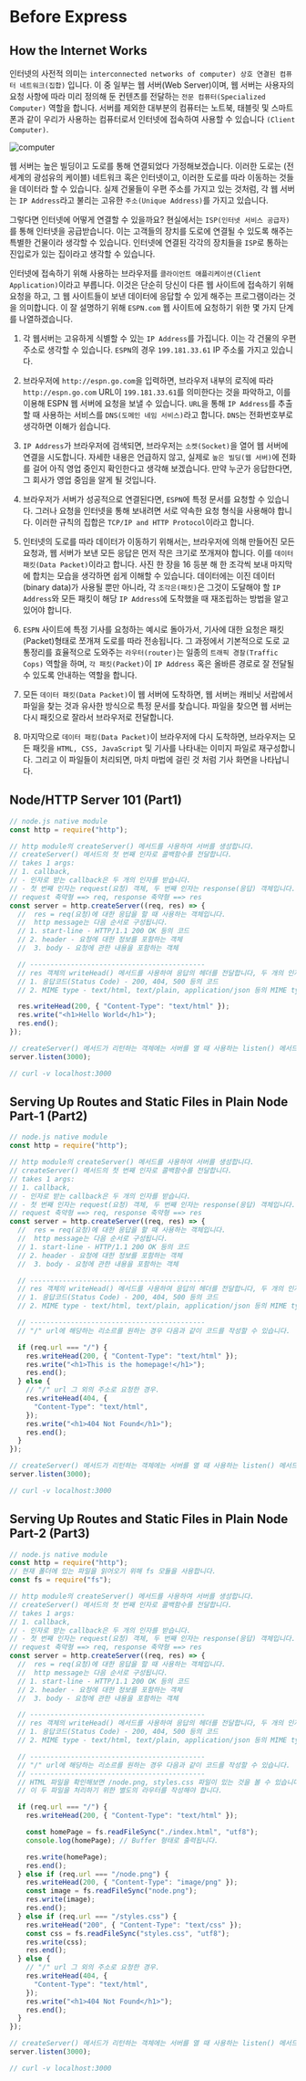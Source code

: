 # Before Express

## How the Internet Works

인터넷의 사전적 의미는 `interconnected networks of computer) 상호 연결된 컴퓨터 네트워크(집합)` 입니다. 이 중 일부는 웹 서버(Web Server)이며, 웹 서버는 사용자의 요청 사항에 따라 미리 정의해 둔 컨텐츠를 전달하는 `전문 컴퓨터(Specialized Computer)` 역할을 합니다. 서버를 제외한 대부분의 컴퓨터는 노트북, 태블릿 및 스마트폰과 같이 우리가 사용하는 컴퓨터로서 인터넷에 접속하여 사용할 수 있습니다 `(Client Computer)`.

<img src="https://miro.medium.com/max/1400/1*1FPgp4X6xc6uPE1VMx77zg.jpeg" alt="computer" />

웹 서버는 높은 빌딩이고 도로를 통해 연결되었다 가정해보겠습니다. 이러한 도로는 (전 세계의 광섬유의 케이블) 네트워크 혹은 인터넷이고, 이러한 도로를 따라 이동하는 것들을 데이터라 할 수 있습니다. 실제 건물들이 우편 주소를 가지고 있는 것처럼, 각 웹 서버는 `IP Address`라고 불리는 고유한 `주소(Unique Address)`를 가지고 있습니다.

그렇다면 인터넷에 어떻게 연결할 수 있을까요?
현실에서는 `ISP(인터넷 서비스 공급자)`를 통해 인터넷을 공급받습니다. 이는 고객들의 장치를 도로에 연결될 수 있도록 해주는 특별한 건물이라 생각할 수 있습니다. 인터넷에 연결된 각각의 장치들을 `ISP`로 통하는 진입로가 있는 집이라고 생각할 수 있습니다. 

인터넷에 접속하기 위해 사용하는 브라우저를 `클라이언트 애플리케이션(Client Application)`이라고 부릅니다. 이것은 단순히 당신이 다른 웹 사이트에 접속하기 위해 요청을 하고, 그 웹 사이트들이 보낸 데이터에 응답할 수 있게 해주는 프로그램이라는 것을 의미합니다. 이 잘 설명하기 위해 `ESPN.com` 웹 사이트에 요청하기 위한 몇 가지 단계를 나열하겠습니다.

1. 각 웹서버는 고유하게 식별할 수 있는 `IP Address`를 가집니다. 이는 각 건물의 우편 주소로 생각할 수 있습니다. `ESPN`의 경우 `199.181.33.61` IP 주소룰 가지고 있습니다.

2. 브라우저에 `http://espn.go.com`을 입력하면, 브라우저 내부의 로직에 따라 `http://espn.go.com` URL이 `199.181.33.61`를 의미한다는 것을 파악하고, 이를 이용해 ESPN 웹 서버에 요청을 보낼 수 있습니다. `URL`을 통해 `IP Address`를 추출할 때 사용하는 서비스를 `DNS(도메인 네임 서비스)`라고 합니다. `DNS`는 전화번호부로 생각하면 이해가 쉽습니다.

3. `IP Address`가 브라우저에 검색되면, 브라우저는 `소켓(Socket)`을 열어 웹 서버에 연결을 시도합니다. 자세한 내용은 언급하지 않고, 실제로 `높은 빌딩(웹 서버)`에 전화를 걸어 아직 영업 중인지 확인한다고 생각해 보겠습니다. 만약 누군가 응답한다면, 그 회사가 영업 중임을 알게 될 것입니다.

4. 브라우저가 서버가 성공적으로 연결된다면, `ESPN`에 특정 문서를 요청할 수 있습니다. 그러나 요청을 인터넷을 통해 보내려면 서로 약속한 요청 형식을 사용해야 합니다. 이러한 규칙의 집합은 `TCP/IP and HTTP Protocol`이라고 합니다.

5. 인터넷의 도로를 따라 데이터가 이동하기 위해서는, 브라우저에 의해 만들어진 모든 요청과, 웹 서버가 보낸 모든 응답은 먼저 작은 크기로 쪼개져야 합니다. 이를 `데이터 패킷(Data Packet)`이라고 합니다. 사진 한 장을 16 등분 해 한 조각씩 보내 마지막에 합치는 모습을 생각하면 쉽게 이해할 수 있습니다. 데이터에는 이진 데이터(binary data)가 사용될 뿐만 아니라, 각 `조각은(패킷)`은 그것이 도달해야 할 `IP Address`와 모든 패킷이 해당 `IP Address`에 도착했을 때 재조립하는 방법을 알고 있어야 합니다.

6. `ESPN` 사이트에 특정 기사를 요청하는 예시로 돌아가서, 기사에 대한 요청은 패킷(Packet)형태로 쪼개져 도로를 따라 전송됩니다. 그 과정에서 기본적으로 도로 교통정리를 효율적으로 도와주는 `라우터(router)`는 일종의 `트래픽 경찰(Traffic Cops)` 역할을 하며, `각 패킷(Packet)`이 `IP Address` 혹은 올바른 경로로 잘 전달될 수 있도록 안내하는 역할을 합니다.

7. 모든 `데이터 패킷(Data Packet)`이 웹 서버에 도착하면, 웹 서버는 캐비닛 서랍에서 파일을 찾는 것과 유사한 방식으로 특정 문서를 찾습니다. 파일을 찾으면 웹 서버는 다시 패킷으로 잘라서 브라우저로 전달합니다.

8. 마지막으로 `데이터 패킹(Data Packet)`이 브라우저에 다시 도착하면, 브라우저는 모든 패킷을 `HTML, CSS, JavaScript` 및 기사를 나타내는 이미지 파일로 재구성합니다. 그리고 이 파일들이 처리되면, 마치 마법에 걸린 것 처럼 기사 화면을 나타납니다.

## Node/HTTP Server 101 (Part1)
```javascript
// node.js native module
const http = require("http");

// http module의 createServer() 메서드를 사용하여 서버를 생성합니다.
// createServer() 메서드의 첫 번째 인자로 콜백함수를 전달합니다.
// takes 1 args:
// 1. callback,
// - 인자로 받는 callback은 두 개의 인자를 받습니다.
// - 첫 번째 인자는 request(요청) 객체, 두 번째 인자는 response(응답) 객체입니다.
// request 축약형 ==> req, response 축약형 ==> res
const server = http.createServer((req, res) => {
  //  res = req(요청)에 대한 응답을 할 때 사용하는 객체입니다.
  //  http message는 다음 순서로 구성됩니다.
  // 1. start-line - HTTP/1.1 200 OK 등의 코드
  // 2. header - 요청에 대한 정보를 포함하는 객체
  //  3. body - 요청에 관한 내용을 포함하는 객체

  // -------------------------------------------
  // res 객체의 writeHead() 메서드를 사용하여 응답의 헤더를 전달합니다, 두 개의 인자를 받습니다.
  // 1. 응답코드(Status Code) - 200, 404, 500 등의 코드
  // 2. MIME type - text/html, text/plain, application/json 등의 MIME type

  res.writeHead(200, { "Content-Type": "text/html" });
  res.write("<h1>Hello World</h1>");
  res.end();
});

// createServer() 메서드가 리턴하는 객체에는 서버를 열 때 사용하는 listen() 메서드가 있습니다.
server.listen(3000);

// curl -v localhost:3000
```

## Serving Up Routes and Static Files in Plain Node Part-1 (Part2)
```javascript
// node.js native module
const http = require("http");

// http module의 createServer() 메서드를 사용하여 서버를 생성합니다.
// createServer() 메서드의 첫 번째 인자로 콜백함수를 전달합니다.
// takes 1 args:
// 1. callback,
// - 인자로 받는 callback은 두 개의 인자를 받습니다.
// - 첫 번째 인자는 request(요청) 객체, 두 번째 인자는 response(응답) 객체입니다.
// request 축약형 ==> req, response 축약형 ==> res
const server = http.createServer((req, res) => {
  //  res = req(요청)에 대한 응답을 할 때 사용하는 객체입니다.
  //  http message는 다음 순서로 구성됩니다.
  // 1. start-line - HTTP/1.1 200 OK 등의 코드
  // 2. header - 요청에 대한 정보를 포함하는 객체
  //  3. body - 요청에 관한 내용을 포함하는 객체

  // -------------------------------------------
  // res 객체의 writeHead() 메서드를 사용하여 응답의 헤더를 전달합니다, 두 개의 인자를 받습니다.
  // 1. 응답코드(Status Code) - 200, 404, 500 등의 코드
  // 2. MIME type - text/html, text/plain, application/json 등의 MIME type

  // -------------------------------------------
  // "/" url에 해당하는 리소르를 원하는 경우 다음과 같이 코드를 작성할 수 있습니다.

  if (req.url === "/") {
    res.writeHead(200, { "Content-Type": "text/html" });
    res.write("<h1>This is the homepage!</h1>");
    res.end();
  } else {
    // "/" url 그 외의 주소로 요청한 경우.
    res.writeHead(404, {
      "Content-Type": "text/html",
    });
    res.write("<h1>404 Not Found</h1>");
    res.end();
  }
});

// createServer() 메서드가 리턴하는 객체에는 서버를 열 때 사용하는 listen() 메서드가 있습니다.
server.listen(3000);

// curl -v localhost:3000
```

## Serving Up Routes and Static Files in Plain Node Part-2 (Part3)
```javascript
// node.js native module
const http = require("http");
// 현재 폴더에 있는 파일을 읽어오기 위해 fs 모듈을 사용합니다.
const fs = require("fs");

// http module의 createServer() 메서드를 사용하여 서버를 생성합니다.
// createServer() 메서드의 첫 번째 인자로 콜백함수를 전달합니다.
// takes 1 args:
// 1. callback,
// - 인자로 받는 callback은 두 개의 인자를 받습니다.
// - 첫 번째 인자는 request(요청) 객체, 두 번째 인자는 response(응답) 객체입니다.
// request 축약형 ==> req, response 축약형 ==> res
const server = http.createServer((req, res) => {
  //  res = req(요청)에 대한 응답을 할 때 사용하는 객체입니다.
  //  http message는 다음 순서로 구성됩니다.
  // 1. start-line - HTTP/1.1 200 OK 등의 코드
  // 2. header - 요청에 대한 정보를 포함하는 객체
  //  3. body - 요청에 관한 내용을 포함하는 객체

  // -------------------------------------------
  // res 객체의 writeHead() 메서드를 사용하여 응답의 헤더를 전달합니다, 두 개의 인자를 받습니다.
  // 1. 응답코드(Status Code) - 200, 404, 500 등의 코드
  // 2. MIME type - text/html, text/plain, application/json 등의 MIME type

  // -------------------------------------------
  // "/" url에 해당하는 리소르를 원하는 경우 다음과 같이 코드를 작성할 수 있습니다.
  // -------------------------------------------
  // HTML 파일을 확인해보면 /node.png, styles.css 파일이 있는 것을 볼 수 있습니다.
  // 이 두 파일을 처리하기 위한 별도의 라우터를 작성해야 합니다.

  if (req.url === "/") {
    res.writeHead(200, { "Content-Type": "text/html" });

    const homePage = fs.readFileSync("./index.html", "utf8");
    console.log(homePage); // Buffer 형태로 출력됩니다.

    res.write(homePage);
    res.end();
  } else if (req.url === "/node.png") {
    res.writeHead(200, { "Content-Type": "image/png" });
    const image = fs.readFileSync("node.png");
    res.write(image);
    res.end();
  } else if (req.url === "/styles.css") {
    res.writeHead("200", { "Content-Type": "text/css" });
    const css = fs.readFileSync("styles.css", "utf8");
    res.write(css);
    res.end();
  } else {
    // "/" url 그 외의 주소로 요청한 경우.
    res.writeHead(404, {
      "Content-Type": "text/html",
    });
    res.write("<h1>404 Not Found</h1>");
    res.end();
  }
});

// createServer() 메서드가 리턴하는 객체에는 서버를 열 때 사용하는 listen() 메서드가 있습니다.
server.listen(3000);

// curl -v localhost:3000
```